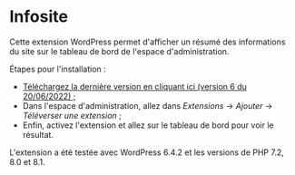 # Infosite

Cette extension WordPress permet d'afficher un résumé des informations du site sur le tableau de bord de l'espace d'administration.

Étapes pour l'installation : 
+ [Téléchargez la dernière version en cliquant ici (version 6 du 20/06/2022) ;](https://github.com/zitezinfo/infosite/releases/download/v6/Infosite.6.zip)
+ Dans l'espace d'administration, allez dans *Extensions* -> *Ajouter* -> *Téléverser une extension* ;
+ Enfin, activez l'extension et allez sur le tableau de bord pour voir le résultat.

L'extension a été testée avec WordPress 6.4.2 et les versions de PHP 7.2, 8.0 et 8.1.
